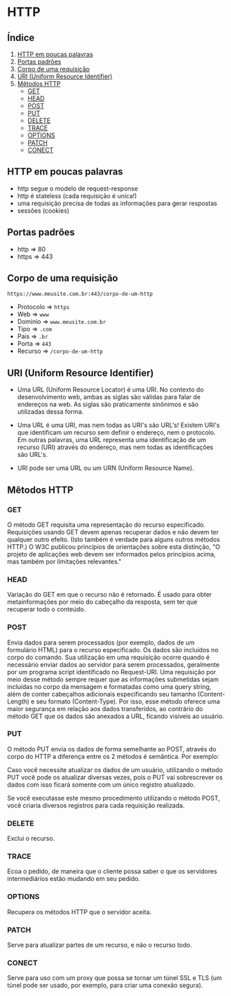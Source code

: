 # HTTP

## Índice

1. [HTTP em poucas palavras](#http-em-poucas-palavras)
2. [Portas padrões](#portas-padrões)
3. [Corpo de uma requisição](#corpo-de-uma-requisição)
4. [URI (Uniform Resource Identifier)](#uri-(uniform-resource-identifier))
5. [Mêtodos HTTP](#mêtodos-http)
      - [GET](#get)
      - [HEAD](#head)
      - [POST](#post)
      - [PUT](#put)
      - [DELETE](#delete)
      - [TRACE](#trace)
      - [OPTIONS](#options)
      - [PATCH](#patch)
      - [CONECT](#conect)

## HTTP em poucas palavras

- http segue o modelo de request-response
- http é stateless (cada requisição é unica!)
- uma requisição precisa de todas as informações para gerar respostas
- sessões (cookies)

## Portas padrões

- http => 80
- https => 443

## Corpo de uma requisição

```https://www.meusite.com.br:443/corpo-de-um-http```

- Protocolo => `https`
- Web => `www`
- Dominio => `www.meusite.com.br`
- Tipo => `.com`
- Pais => `.br`
- Porta => `443`
- Recurso => `/corpo-de-um-http`

## URI (Uniform Resource Identifier)

- Uma URL (Uniform Resource Locator) é uma URI. No contexto do desenvolvimento web, ambas as siglas são válidas para falar de endereços na web. As siglas são praticamente sinônimos e são utilizadas dessa forma.

- Uma URL é uma URI, mas nem todas as URI's são URL's! Existem URI's que identificam um recurso sem definir o endereço, nem o protocolo. Em outras palavras, uma URL representa uma identificação de um recurso (URI) através do endereço, mas nem todas as identificações são URL's.

- URI pode ser uma URL ou um URN (Uniform Resource Name).

## Mêtodos HTTP

### GET

O método GET requisita uma representação do recurso especificado. Requisições usando GET devem apenas recuperar dados e não devem ter qualquer outro efeito. (Isto também é verdade para alguns outros métodos HTTP.) O W3C publicou princípios de orientações sobre esta distinção, "O projeto de aplicações web devem ser informados pelos princípios acima, mas também por limitações relevantes."

### HEAD

Variação do GET em que o recurso não é retornado. É usado para obter metainformações por meio do cabeçalho da resposta, sem ter que recuperar todo o conteúdo.

### POST

Envia dados para serem processados (por exemplo, dados de um formulário HTML) para o recurso especificado. Os dados são incluídos no corpo do comando. Sua utilização em uma requisição ocorre quando é necessário enviar dados ao servidor para serem processados, geralmente por um programa script identificado no Request-URI. Uma requisição por meio desse método sempre requer que as informações submetidas sejam incluídas no corpo da mensagem e formatadas como uma query string, além de conter cabeçalhos adicionais especificando seu tamanho (Content-Length) e seu formato (Content-Type). Por isso, esse método oferece uma maior segurança em relação aos dados transferidos, ao contrário do método GET que os dados são anexados a URL, ficando visíveis ao usuário.

### PUT

O método PUT envia os dados de forma semelhante ao POST, através do corpo do HTTP a diferença entre os 2 métodos é semântica. Por exemplo:

Caso você necessite atualizar os dados de um usuário, utilizando o método PUT você pode os atualizar diversas vezes, pois o PUT vai sobrescrever os dados com isso ficará somente com um único registro atualizado.

Se você executasse este mesmo procedimento utilizando o método POST, você criaria diversos registros para cada requisição realizada.

### DELETE

Exclui o recurso.

### TRACE

Ecoa o pedido, de maneira que o cliente possa saber o que os servidores intermediários estão mudando em seu pedido.

### OPTIONS

Recupera os métodos HTTP que o servidor aceita.

### PATCH

Serve para atualizar partes de um recurso, e não o recurso todo.

### CONECT

Serve para uso com um proxy que possa se tornar um túnel SSL e TLS (um túnel pode ser usado, por exemplo, para criar uma conexão segura).
